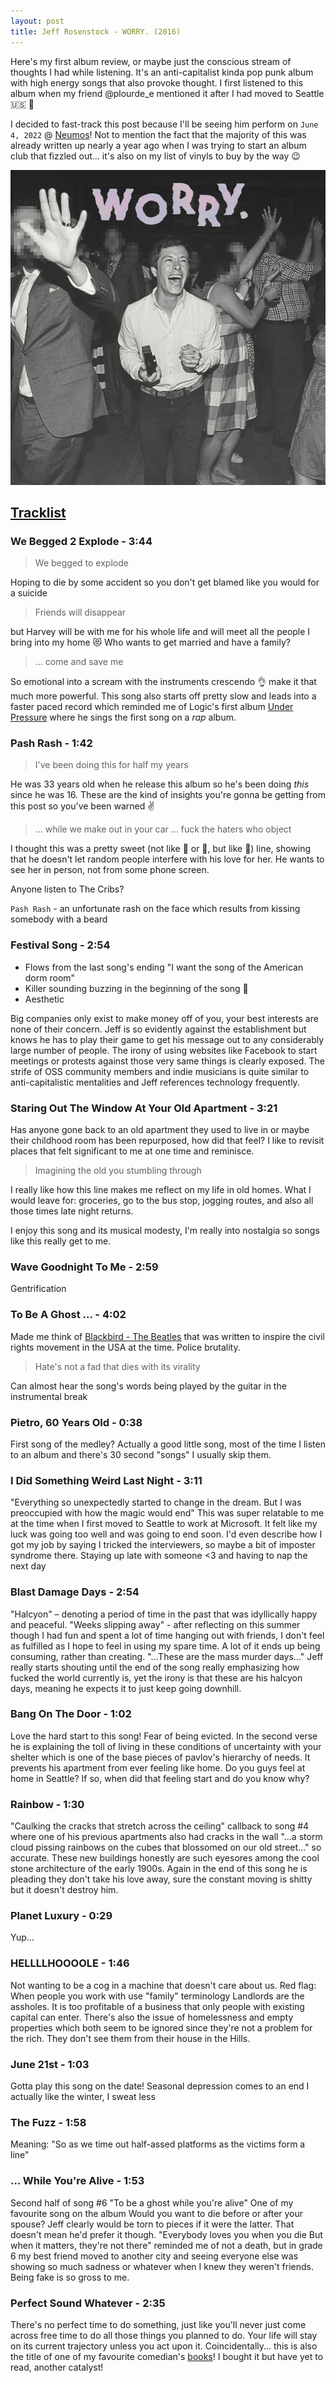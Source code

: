 ```yaml
---
layout: post
title: Jeff Rosenstock - WORRY. (2016)
---
```


Here's my first album review, or maybe just the conscious stream of thoughts I had while listening. It's an anti-capitalist kinda pop punk album with high energy songs that also provoke thought. I first listened to this album when my friend @plourde_e mentioned it after I had moved to Seattle :us: :city_sunset:

I decided to fast-track this post because I'll be seeing him perform on `June 4, 2022` @ [Neumos](https://www.neumos.com)! Not to mention the fact that the majority of this was already written up nearly a year ago when I was trying to start an album club that fizzled out... it's also on my list of vinyls to buy by the way :wink:

![WORRY. album cover image](/assets/img/worry-album-cover.jpg)

## [Tracklist](https://open.spotify.com/album/6xEHAFmcwc1kP5L2IRttIl?si=rf7GWRV1RZ2qWPhRrM9fTw)

### We Begged 2 Explode - 3:44

> We begged to explode

Hoping to die by some accident so you don't get blamed like you would for a suicide

> Friends will disappear

but Harvey will be with me for his whole life and will meet all the people I bring into my home :heart_eyes_cat:
Who wants to get married and have a family?

> ... come and save me

So emotional into a scream with the instruments crescendo :ok_hand: make it that much more powerful.
This song also starts off pretty slow and leads into a faster paced record which reminded me of Logic's first album [Under Pressure](https://open.spotify.com/album/1Mk7Lei0Ra3hawezqmad5V?si=5IjhfhRVR3ikPu6L4-uTig) where he sings the first song on a _rap_ album.

### Pash Rash - 1:42

> I've been doing this for half my years

He was 33 years old when he release this album so he's been doing _this_ since he was 16. These are the kind of insights you're gonna be getting from this post so you've been warned :v:

> ... while we make out in your car ... fuck the haters who object

I thought this was a pretty sweet (not like :candy: or :metal:, but like :rose:) line, showing that he doesn't let random people interfere with his love for her. He wants to see her in person, not from some phone screen.


Anyone listen to The Cribs?


`Pash Rash` - an unfortunate rash on the face which results from kissing somebody with a beard

### Festival Song - 2:54

- Flows from the last song's ending "I want the song of the American dorm room"
- Killer sounding buzzing in the beginning of the song :honeybee:
- Aesthetic

Big companies only exist to make money off of you, your best interests are none of their concern. Jeff is so evidently against the establishment but knows he has to play their game to get his message out to any considerably large number of people. The irony of using websites like Facebook to start meetings or protests against those very same things is clearly exposed. The strife of OSS community members and indie musicians is quite similar to anti-capitalistic mentalities and Jeff references technology frequently.

### Staring Out The Window At Your Old Apartment - 3:21

Has anyone gone back to an old apartment they used to live in or maybe their childhood room has been repurposed, how did that feel?
I like to revisit places that felt significant to me at one time and reminisce.

> Imagining the old you stumbling through

I really like how this line makes me reflect on my life in old homes. What I would leave for: groceries, go to the bus stop, jogging routes, and also all those times late night returns.


I enjoy this song and its musical modesty, I'm really into nostalgia so songs like this really get to me.

### Wave Goodnight To Me - 2:59

Gentrification

### To Be A Ghost ... - 4:02

Made me think of [Blackbird - The Beatles](https://open.spotify.com/track/5jgFfDIR6FR0gvlA56Nakr?si=8d44d6ca5a554110) that was written to inspire the civil rights movement in the USA at the time. Police brutality.

> Hate's not a fad that dies with its virality

Can almost hear the song's words being played by the guitar in the instrumental break

### Pietro, 60 Years Old - 0:38

First song of the medley?
Actually a good little song, most of the time I listen to an album and there's 30 second "songs" I usually skip them.

### I Did Something Weird Last Night - 3:11
"Everything so unexpectedly started to change in the dream. But I was preoccupied with how the magic would end" This was super relatable to me at the time when I first moved to Seattle to work at Microsoft. It felt like my luck was going too well and was going to end soon. I'd even describe how I got my job by saying I tricked the interviewers, so maybe a bit of imposter syndrome there.
Staying up late with someone <3 and having to nap the next day

### Blast Damage Days - 2:54
"Halcyon" – denoting a period of time in the past that was idyllically happy and peaceful.
"Weeks slipping away" - after reflecting on this summer though I had fun and spent a lot of time hanging out with friends, I don't feel as fulfilled as I hope to feel in using my spare time. A lot of it ends up being consuming, rather than creating.
"...These are the mass murder days..." Jeff really starts shouting until the end of the song really emphasizing how fucked the world currently is, yet the irony is that these are his halcyon days, meaning he expects it to just keep going downhill.

### Bang On The Door - 1:02
Love the hard start to this song!
Fear of being evicted.
In the second verse he is explaining the toll of living in these conditions of uncertainty with your shelter which is one of the base pieces of pavlov's hierarchy of needs. It prevents his apartment from ever feeling like home.
Do you guys feel at home in Seattle? If so, when did that feeling start and do you know why?

### Rainbow - 1:30
"Caulking the cracks that stretch across the ceiling" callback to song #4 where one of his previous apartments also had cracks in the wall
"...a storm cloud pissing rainbows on the cubes that blossomed on our old street..." so accurate. These new buildings honestly are such eyesores among the cool stone architecture of the early 1900s.
Again in the end of this song he is pleading they don't take his love away, sure the constant moving is shitty but it doesn't destroy him.

### Planet Luxury - 0:29
Yup...

### HELLLLHOOOOLE - 1:46
Not wanting to be a cog in a machine that doesn't care about us.
Red flag: When people you work with use "family" terminology
Landlords are the assholes. It is too profitable of a business that only people with existing capital can enter.
There's also the issue of homelessness and empty properties which both seem to be ignored since they're not a problem for the rich. They don't see them from their house in the Hills.

### June 21st - 1:03
Gotta play this song on the date!
Seasonal depression comes to an end
I actually like the winter, I sweat less

### The Fuzz - 1:58
Meaning: "So as we time out half-assed platforms as the victims form a line"

### ... While You're Alive - 1:53
Second half of song #6 "To be a ghost while you're alive"
One of my favourite song on the album
Would you want to die before or after your spouse? Jeff clearly would be torn to pieces if it were the latter. That doesn't mean he'd prefer it though.
"Everybody loves you when you die But when it matters, they're not there" reminded me of not a death, but in grade 6 my best friend moved to another city and seeing everyone else was showing so much sadness or whatever when I knew they weren't friends. Being fake is so gross to me.

### Perfect Sound Whatever - 2:35
There's no perfect time to do something, just like you'll never just come across free time to do all those things you planned to do. Your life will stay on its current trajectory unless you act upon it. Coincidentally... this is also the title of one of my favourite comedian's [books](https://www.jamesacaster.com/perfect-sound-whatever/)! I bought it but have yet to read, another catalyst!